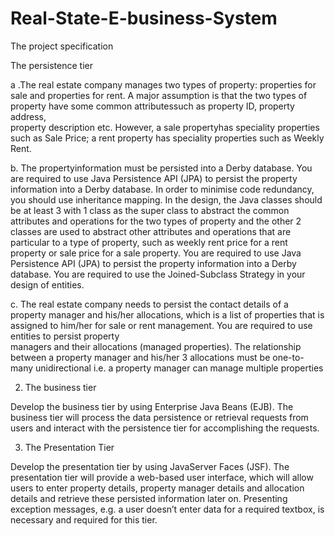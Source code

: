 # Real-State-E-business-System

The project specification 

The persistence tier

a .The real estate company manages two types of property: properties  for  sale and properties for rent. 
A major assumption is that the two types of property have some common attributessuch  as  property  ID,  property  address,  
property  description  etc.  However,  a  sale  propertyhas speciality properties such as Sale Price; a rent property has 
speciality properties such as Weekly Rent.

b. The propertyinformation must be persisted into a Derby database.
You are required to use Java  Persistence  API  (JPA)  to  persist  the  property  information  into  a  Derby  database. 
In order to minimise code redundancy, you should use inheritance mapping. In the design, the Java  classes  should  be
at  least  3  with  1  class  as  the  super  class  to  abstract  the  common  attributes and operations for the two
types of property and the other 2 classes are used to abstract  other  attributes  and  operations  that  are  particular 
to  a  type  of  property,  such  as  weekly  rent  price  for  a  rent  property  or  sale  price  for  a  sale  property. 
You  are  required  to use Java Persistence API (JPA) to persist the property information into a Derby database. You are
required to use the Joined-Subclass Strategy in your design of entities. 

c. The  real  estate  company  needs  to  persist
the  contact  details  of  a  property  manager  and  his/her  allocations,  which  is  a  list  of  properties  that  is 
assigned  to  him/her  for  sale  or  rent  management.  You  are  required  to  use  entities  to  persist  property  
managers  and  their  allocations (managed properties). The relationship between a property manager and his/her 
3 allocations  must  be  one-to-many   unidirectional  i.e.  a  property  manager  can  manage  multiple properties

2. The business tier

Develop the business tier by using Enterprise Java Beans (EJB). The business tier will process the  data  persistence  or
retrieval  requests  from  users  and  interact  with  the  persistence  tier  for accomplishing the requests.

3. The Presentation Tier

Develop  the  presentation  tier  by  using  JavaServer  Faces  (JSF).  The presentation  tier  will  provide  a 
web-based  user  interface,  which  will  allow  users  to  enter  property  details, property  manager  details 
and  allocation  details  and  retrieve  these  persisted  information  later  on.  Presenting  exception  messages, 
e.g.  a  user  doesn’t  enter  data  for  a  required  textbox, is necessary and required for this tier.


